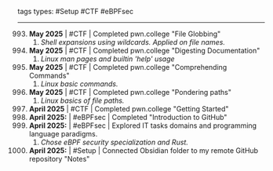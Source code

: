  tags types: #Setup #CTF #eBPFsec

---


993. **May 2025** | #CTF |  Completed pwn.college "File Globbing"
     1. *Shell expansions using wildcards. Applied on file names.*
994. **May 2025** | #CTF |  Completed pwn.college "Digesting Documentation"
     1. *Linux man pages and builtin 'help' usage*
995. **May 2025** | #CTF |  Completed pwn.college "Comprehending Commands"
     1. *Linux basic commands.*
996. **May 2025** | #CTF |  Completed pwn.college "Pondering paths"
     1. *Linux basics of file paths.*
997. **April 2025** | #CTF | Completed pwn.college "Getting Started"
998. **April 2025:** | #eBPFsec  | Completed "Introduction to GitHub"
999. **April 2025:** | #eBPFsec | Explored IT tasks domains and programming language paradigms.
     1. *Chose eBPF security specialization and Rust.*
1000. **April 2025:** | #Setup | Connected Obsidian folder to my remote GitHub repository "Notes"